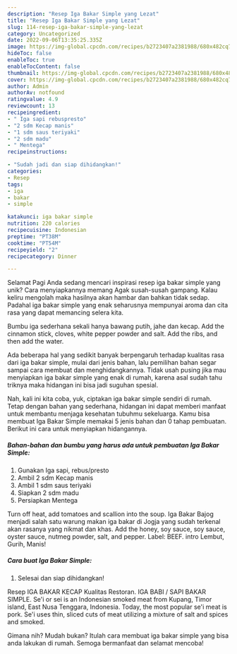 ```yaml
---
description: "Resep Iga Bakar Simple yang Lezat"
title: "Resep Iga Bakar Simple yang Lezat"
slug: 114-resep-iga-bakar-simple-yang-lezat
category: Uncategorized
date: 2022-09-06T13:35:25.335Z
image: https://img-global.cpcdn.com/recipes/b2723407a2381988/680x482cq70/iga-bakar-simple-foto-resep-utama.jpg
hideToc: false
enableToc: true
enableTocContent: false
thumbnail: https://img-global.cpcdn.com/recipes/b2723407a2381988/680x482cq70/iga-bakar-simple-foto-resep-utama.jpg
cover: https://img-global.cpcdn.com/recipes/b2723407a2381988/680x482cq70/iga-bakar-simple-foto-resep-utama.jpg
author: Admin
authorAv: notfound
ratingvalue: 4.9
reviewcount: 13
recipeingredient:
- " Iga sapi rebuspresto"
- "2 sdm Kecap manis"
- "1 sdm saus teriyaki"
- "2 sdm madu"
- " Mentega"
recipeinstructions:

- "Sudah jadi dan siap dihidangkan!"
categories:
- Resep
tags:
- iga
- bakar
- simple

katakunci: iga bakar simple 
nutrition: 220 calories
recipecuisine: Indonesian
preptime: "PT38M"
cooktime: "PT54M"
recipeyield: "2"
recipecategory: Dinner

---
```



Selamat Pagi Anda sedang mencari inspirasi resep iga bakar simple yang unik? Cara menyiapkannya memang Agak susah-susah gampang. Kalau keliru mengolah maka hasilnya akan hambar dan bahkan tidak sedap. Padahal iga bakar simple yang enak seharusnya mempunyai aroma dan cita rasa yang dapat memancing selera kita.


Bumbu iga sederhana sekali hanya bawang putih, jahe dan kecap. Add the cinnamon stick, cloves, white pepper powder and salt. Add the ribs, and then add the water.

Ada beberapa hal yang sedikit banyak berpengaruh terhadap kualitas rasa dari iga bakar simple, mulai dari jenis bahan, lalu pemilihan bahan segar sampai cara membuat dan menghidangkannya. Tidak usah pusing jika mau menyiapkan iga bakar simple yang enak di rumah, karena asal sudah tahu triknya maka hidangan ini bisa jadi suguhan spesial.


Nah, kali ini kita coba, yuk, ciptakan iga bakar simple sendiri di rumah. Tetap dengan bahan yang sederhana, hidangan ini dapat memberi manfaat untuk membantu menjaga kesehatan tubuhmu sekeluarga. Kamu bisa membuat Iga Bakar Simple memakai 5 jenis bahan dan 0 tahap pembuatan. Berikut ini cara untuk menyiapkan hidangannya.

<!--inarticleads1-->

##### Bahan-bahan dan bumbu yang harus ada untuk pembuatan Iga Bakar Simple:

1. Gunakan  Iga sapi, rebus/presto
1. Ambil 2 sdm Kecap manis
1. Ambil 1 sdm saus teriyaki
1. Siapkan 2 sdm madu
1. Persiapkan  Mentega


Turn off heat, add tomatoes and scallion into the soup. Iga Bakar Bajog menjadi salah satu warung makan iga bakar di Jogja yang sudah terkenal akan rasanya yang nikmat dan khas. Add the honey, soy sauce, soy sauce, oyster sauce, nutmeg powder, salt, and pepper. Label: BEEF. intro Lembut, Gurih, Manis! 

<!--inarticleads2-->

##### Cara buat Iga Bakar Simple:


1. Selesai dan siap dihidangkan!

Resep IGA BAKAR KECAP Kualitas Restoran. IGA BABI / SAPI BAKAR SIMPLE. Se&#39;i or sei is an Indonesian smoked meat from Kupang, Timor island, East Nusa Tenggara, Indonesia. Today, the most popular se&#39;i meat is pork. Se&#39;i uses thin, sliced cuts of meat utilizing a mixture of salt and spices and smoked. 

Gimana nih? Mudah bukan? Itulah cara membuat iga bakar simple yang bisa anda lakukan di rumah. Semoga bermanfaat dan selamat mencoba!

